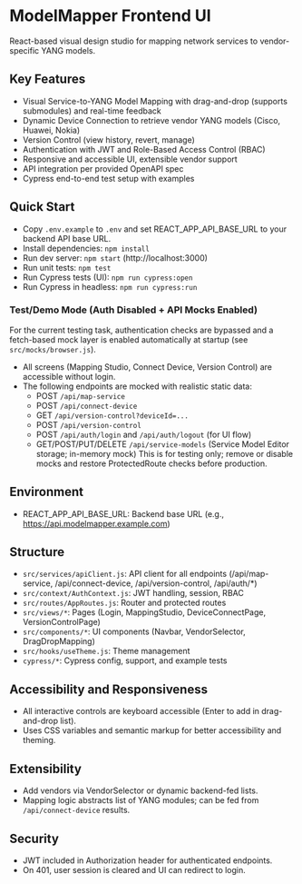 # ModelMapper Frontend UI

React-based visual design studio for mapping network services to vendor-specific YANG models.

## Key Features

- Visual Service-to-YANG Model Mapping with drag-and-drop (supports submodules) and real-time feedback
- Dynamic Device Connection to retrieve vendor YANG models (Cisco, Huawei, Nokia)
- Version Control (view history, revert, manage)
- Authentication with JWT and Role-Based Access Control (RBAC)
- Responsive and accessible UI, extensible vendor support
- API integration per provided OpenAPI spec
- Cypress end-to-end test setup with examples

## Quick Start

- Copy `.env.example` to `.env` and set REACT_APP_API_BASE_URL to your backend API base URL.
- Install dependencies: `npm install`
- Run dev server: `npm start` (http://localhost:3000)
- Run unit tests: `npm test`
- Run Cypress tests (UI): `npm run cypress:open`
- Run Cypress in headless: `npm run cypress:run`

### Test/Demo Mode (Auth Disabled + API Mocks Enabled)

For the current testing task, authentication checks are bypassed and a fetch-based mock layer is enabled automatically at startup (see `src/mocks/browser.js`). 
- All screens (Mapping Studio, Connect Device, Version Control) are accessible without login.
- The following endpoints are mocked with realistic static data:
  - POST `/api/map-service`
  - POST `/api/connect-device`
  - GET `/api/version-control?deviceId=...`
  - POST `/api/version-control`
  - POST `/api/auth/login` and `/api/auth/logout` (for UI flow)
  - GET/POST/PUT/DELETE `/api/service-models` (Service Model Editor storage; in-memory mock)
This is for testing only; remove or disable mocks and restore ProtectedRoute checks before production.

## Environment

- REACT_APP_API_BASE_URL: Backend base URL (e.g., https://api.modelmapper.example.com)

## Structure

- `src/services/apiClient.js`: API client for all endpoints (/api/map-service, /api/connect-device, /api/version-control, /api/auth/*)
- `src/context/AuthContext.js`: JWT handling, session, RBAC
- `src/routes/AppRoutes.js`: Router and protected routes
- `src/views/*`: Pages (Login, MappingStudio, DeviceConnectPage, VersionControlPage)
- `src/components/*`: UI components (Navbar, VendorSelector, DragDropMapping)
- `src/hooks/useTheme.js`: Theme management
- `cypress/*`: Cypress config, support, and example tests

## Accessibility and Responsiveness

- All interactive controls are keyboard accessible (Enter to add in drag-and-drop list).
- Uses CSS variables and semantic markup for better accessibility and theming.

## Extensibility

- Add vendors via VendorSelector or dynamic backend-fed lists.
- Mapping logic abstracts list of YANG modules; can be fed from `/api/connect-device` results.

## Security

- JWT included in Authorization header for authenticated endpoints.
- On 401, user session is cleared and UI can redirect to login.

